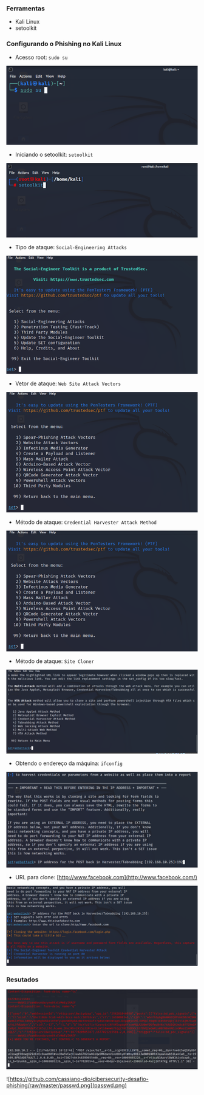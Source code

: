 ### Ferramentas

- Kali Linux
- setoolkit

### 

### Configurando o Phishing no Kali Linux

- Acesso root: `sudo su`

![Untitled](img1.png)

- Iniciando o setoolkit: `setoolkit`

![Untitled](img2.png)

- Tipo de ataque: `Social-Engineering Attacks`

![Untitled](img3.png)

- Vetor de ataque: `Web Site Attack Vectors`

![Untitled](img4.png)

- Método de ataque: `Credential Harvester Attack Method`

![Untitled](img5.png)

- Método de ataque: `Site Cloner`

![Untitled](img6.png)

- Obtendo o endereço da máquina: `ifconfig`

![Untitled](img7.png)

- URL para clone: [http://www.facebook.com](http://www.facebook.com/)

![Untitled](img8.png)

### Resutados

![Untitled](img9.png)

![https://github.com/cassiano-dio/cibersecurity-desafio-phishing/raw/master/passwd.png](passwd.png)
